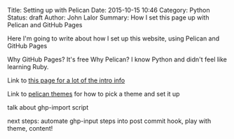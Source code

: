 Title: Setting up with Pelican
Date: 2015-10-15 10:46
Category: Python
Status: draft
Author: John Lalor
Summary: How I set this page up with Pelican and GitHub Pages

Here I'm going to write about how I set up this website, using Pelican and GitHub Pages

Why GitHub Pages? It's free
Why Pelican? I know Python and didn't feel like learning Ruby.

Link to [this page for a lot of the intro info][1]

Link to [pelican themes][2] for how to pick a theme and set it up

talk about ghp-import script

next steps: automate ghp-input steps into post commit hook, play with theme, content!

[1]:http://ntanjerome.org/blog/how-to-setup-github-user-page-with-pelican/
[2]:https://github.com/getpelican/pelican-themes
